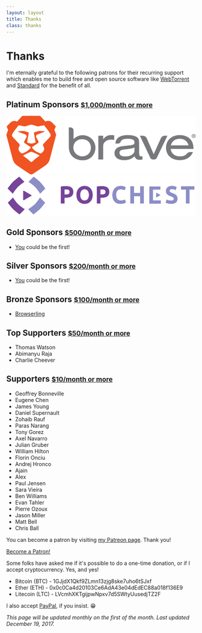 ```yaml
---
layout: layout
title: Thanks
class: thanks
---
```


# Thanks

I'm eternally grateful to the following patrons for their recurring support which
enables me to build free and open source software like
[WebTorrent](https://webtorrent.io) and [Standard](https://standardjs.com) for the
benefit of all.

## Platinum Sponsors <small>[$1,000/month or more](https://www.patreon.com/bePatron?c=1335510&rid=2201589)</small>

<a href='https://brave.com' rel='nofollow' target='_blank' class='sponsor'>
  <img src='/images/patreon/brave.png' alt='Brave Software' />
</a>
<a href='https://popchest.com' rel='nofollow' target='_blank' class='sponsor'>
  <img src='/images/patreon/popchest.png' alt='Popchest' />
</a>

## Gold Sponsors <small>[$500/month or more](https://www.patreon.com/bePatron?c=1335510&rid=2175327)</small>

- [You](https://www.patreon.com/feross) could be the first!

## Silver Sponsors <small>[$200/month or more](https://www.patreon.com/bePatron?c=1335510&rid=2201567)</small>

- [You](https://www.patreon.com/feross) could be the first!

## Bronze Sponsors <small>[$100/month or more](https://www.patreon.com/bePatron?c=1335510&rid=2201570)</small>

- <a href='https://www.browserling.com/' rel='nofollow' target='_blank'>Browserling</a>

## Top Supporters <small>[$50/month or more](https://www.patreon.com/bePatron?c=1335510&rid=2188674)</small>

- Thomas  Watson
- Abimanyu  Raja
- Charlie Cheever

## Supporters <small>[$10/month or more](https://www.patreon.com/bePatron?c=1335510&rid=2179762)</small>

- Geoffrey Bonneville
- Eugene Chen
- James Young
- Daniel Supernault
- Zohaib Rauf
- Paras Narang
- Tony Gorez
- Axel Navarro
- Julian Gruber
- William Hilton
- Florin Onciu
- Andrej Hronco
- Ajain
- Alex
- Paul Jensen
- Sara Vieira
- Ben Williams
- Evan Tahler
- Pierre Ozoux
- Jason Miller
- Matt Bell
- Chris Ball

You can become a patron by visiting [my Patreon page](https://patreon.com/feross).
Thank you!

<a href="https://www.patreon.com/bePatron?u=8375109" data-patreon-widget-type="become-patron-button">Become a Patron!</a><script async src="https://c6.patreon.com/becomePatronButton.bundle.js"></script>

Some folks have asked me if it's possible to do a one-time donation, or if I accept cryptocurrency. Yes, and yes!

- Bitcoin (BTC) - 1GJjdX1Qkf9ZLmn13zjg8ske7uho6tSJxf
- Ether (ETH) - 0x0c0Ca4d20103Ce6AdA43e04dEdEC88a018f136E9
- Litecoin (LTC) - LVcmhXKTgijpwNpxv7d5SWtyUusedjTZ2F

I also accept [PayPal](https://www.paypal.me/feross), if you insist. 😁

*This page will be updated monthly on the first of the month. Last updated December 19, 2017.*
